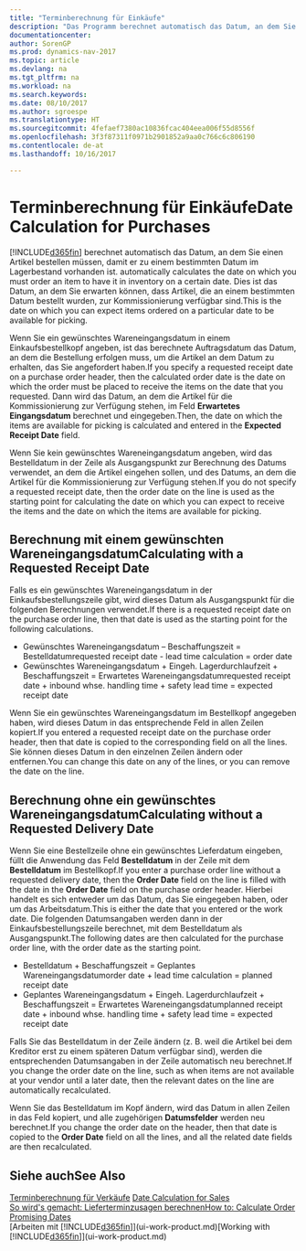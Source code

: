 ```yaml
---
title: "Terminberechnung für Einkäufe"
description: "Das Programm berechnet automatisch das Datum, an dem Sie einen Artikel bestellen müssen, damit er zu einem bestimmten Datum im Lagerbestand vorhanden ist. Dies ist das Datum, an dem Sie erwarten können, dass Artikel, die an einem bestimmten Datum bestellt wurden, zur Kommissionierung verfügbar sind."
documentationcenter: 
author: SorenGP
ms.prod: dynamics-nav-2017
ms.topic: article
ms.devlang: na
ms.tgt_pltfrm: na
ms.workload: na
ms.search.keywords: 
ms.date: 08/10/2017
ms.author: sgroespe
ms.translationtype: HT
ms.sourcegitcommit: 4fefaef7380ac10836fcac404eea006f55d8556f
ms.openlocfilehash: 3f3f87311f0971b2901852a9aa0c766c6c806190
ms.contentlocale: de-at
ms.lasthandoff: 10/16/2017

---
```

# <a name="date-calculation-for-purchases"></a><span data-ttu-id="1ff43-104">Terminberechnung für Einkäufe</span><span class="sxs-lookup"><span data-stu-id="1ff43-104">Date Calculation for Purchases</span></span>
[!INCLUDE[d365fin](includes/d365fin_md.md)]<span data-ttu-id="1ff43-105"> berechnet automatisch das Datum, an dem Sie einen Artikel bestellen müssen, damit er zu einem bestimmten Datum im Lagerbestand vorhanden ist.</span><span class="sxs-lookup"><span data-stu-id="1ff43-105"> automatically calculates the date on which you must order an item to have it in inventory on a certain date.</span></span> <span data-ttu-id="1ff43-106">Dies ist das Datum, an dem Sie erwarten können, dass Artikel, die an einem bestimmten Datum bestellt wurden, zur Kommissionierung verfügbar sind.</span><span class="sxs-lookup"><span data-stu-id="1ff43-106">This is the date on which you can expect items ordered on a particular date to be available for picking.</span></span>  

<span data-ttu-id="1ff43-107">Wenn Sie ein gewünschtes Wareneingangsdatum in einem Einkaufsbestellkopf angeben, ist das berechnete Auftragsdatum das Datum, an dem die Bestellung erfolgen muss, um die Artikel an dem Datum zu erhalten, das Sie angefordert haben.</span><span class="sxs-lookup"><span data-stu-id="1ff43-107">If you specify a requested receipt date on a purchase order header, then the calculated order date is the date on which the order must be placed to receive the items on the date that you requested.</span></span> <span data-ttu-id="1ff43-108">Dann wird das Datum, an dem die Artikel für die Kommissionierung zur Verfügung stehen, im Feld **Erwartetes Eingangsdatum** berechnet und eingegeben.</span><span class="sxs-lookup"><span data-stu-id="1ff43-108">Then, the date on which the items are available for picking is calculated and entered in the **Expected Receipt Date** field.</span></span>  

<span data-ttu-id="1ff43-109">Wenn Sie kein gewünschtes Wareneingangsdatum angeben, wird das Bestelldatum in der Zeile als Ausgangspunkt zur Berechnung des Datums verwendet, an dem die Artikel eingehen sollen, und des Datums, an dem die Artikel für die Kommissionierung zur Verfügung stehen.</span><span class="sxs-lookup"><span data-stu-id="1ff43-109">If you do not specify a requested receipt date, then the order date on the line is used as the starting point for calculating the date on which you can expect to receive the items and the date on which the items are available for picking.</span></span>  

## <a name="calculating-with-a-requested-receipt-date"></a><span data-ttu-id="1ff43-110">Berechnung mit einem gewünschten Wareneingangsdatum</span><span class="sxs-lookup"><span data-stu-id="1ff43-110">Calculating with a Requested Receipt Date</span></span>  
<span data-ttu-id="1ff43-111">Falls es ein gewünschtes Wareneingangsdatum in der Einkaufsbestellungszeile gibt, wird dieses Datum als Ausgangspunkt für die folgenden Berechnungen verwendet.</span><span class="sxs-lookup"><span data-stu-id="1ff43-111">If there is a requested receipt date on the purchase order line, then that date is used as the starting point for the following calculations.</span></span>  

- <span data-ttu-id="1ff43-112">Gewünschtes Wareneingangsdatum – Beschaffungszeit = Bestelldatum</span><span class="sxs-lookup"><span data-stu-id="1ff43-112">requested receipt date - lead time calculation = order date</span></span>  
- <span data-ttu-id="1ff43-113">Gewünschtes Wareneingangsdatum + Eingeh. Lagerdurchlaufzeit + Beschaffungszeit = Erwartetes Wareneingangsdatum</span><span class="sxs-lookup"><span data-stu-id="1ff43-113">requested receipt date + inbound whse. handling time + safety lead time = expected receipt date</span></span>  

<span data-ttu-id="1ff43-114">Wenn Sie ein gewünschtes Wareneingangsdatum im Bestellkopf angegeben haben, wird dieses Datum in das entsprechende Feld in allen Zeilen kopiert.</span><span class="sxs-lookup"><span data-stu-id="1ff43-114">If you entered a requested receipt date on the purchase order header, then that date is copied to the corresponding field on all the lines.</span></span> <span data-ttu-id="1ff43-115">Sie können dieses Datum in den einzelnen Zeilen ändern oder entfernen.</span><span class="sxs-lookup"><span data-stu-id="1ff43-115">You can change this date on any of the lines, or you can remove the date on the line.</span></span>  

## <a name="calculating-without-a-requested-delivery-date"></a><span data-ttu-id="1ff43-116">Berechnung ohne ein gewünschtes Wareneingangsdatum</span><span class="sxs-lookup"><span data-stu-id="1ff43-116">Calculating without a Requested Delivery Date</span></span>  
<span data-ttu-id="1ff43-117">Wenn Sie eine Bestellzeile ohne ein gewünschtes Lieferdatum eingeben, füllt die Anwendung das Feld **Bestelldatum** in der Zeile mit dem **Bestelldatum** im Bestellkopf.</span><span class="sxs-lookup"><span data-stu-id="1ff43-117">If you enter a purchase order line without a requested delivery date, then the **Order Date** field on the line is filled with the date in the **Order Date** field on the purchase order header.</span></span> <span data-ttu-id="1ff43-118">Hierbei handelt es sich entweder um das Datum, das Sie eingegeben haben, oder um das Arbeitsdatum.</span><span class="sxs-lookup"><span data-stu-id="1ff43-118">This is either the date that you entered or the work date.</span></span> <span data-ttu-id="1ff43-119">Die folgenden Datumsangaben werden dann in der Einkaufsbestellungszeile berechnet, mit dem Bestelldatum als Ausgangspunkt.</span><span class="sxs-lookup"><span data-stu-id="1ff43-119">The following dates are then calculated for the purchase order line, with the order date as the starting point.</span></span>  

- <span data-ttu-id="1ff43-120">Bestelldatum + Beschaffungszeit = Geplantes Wareneingangsdatum</span><span class="sxs-lookup"><span data-stu-id="1ff43-120">order date + lead time calculation = planned receipt date</span></span>  
- <span data-ttu-id="1ff43-121">Geplantes Wareneingangsdatum + Eingeh. Lagerdurchlaufzeit + Beschaffungszeit = Erwartetes Wareneingangsdatum</span><span class="sxs-lookup"><span data-stu-id="1ff43-121">planned receipt date + inbound whse. handling time + safety lead time = expected receipt date</span></span>  

<span data-ttu-id="1ff43-122">Falls Sie das Bestelldatum in der Zeile ändern (z. B. weil die Artikel bei dem Kreditor erst zu einem späteren Datum verfügbar sind), werden die entsprechenden Datumsangaben in der Zeile automatisch neu berechnet.</span><span class="sxs-lookup"><span data-stu-id="1ff43-122">If you change the order date on the line, such as when items are not available at your vendor until a later date, then the relevant dates on the line are automatically recalculated.</span></span>  

<span data-ttu-id="1ff43-123">Wenn Sie das Bestelldatum im Kopf ändern, wird das Datum in allen Zeilen in das Feld  kopiert, und alle zugehörigen **Datumsfelder** werden neu berechnet.</span><span class="sxs-lookup"><span data-stu-id="1ff43-123">If you change the order date on the header, then that date is copied to the **Order Date** field on all the lines, and all the related date fields are then recalculated.</span></span>  

## <a name="see-also"></a><span data-ttu-id="1ff43-124">Siehe auch</span><span class="sxs-lookup"><span data-stu-id="1ff43-124">See Also</span></span>  
 <span data-ttu-id="1ff43-125">[Terminberechnung für Verkäufe](sales-date-calculation-for-sales.md) </span><span class="sxs-lookup"><span data-stu-id="1ff43-125">[Date Calculation for Sales](sales-date-calculation-for-sales.md) </span></span>  
 [<span data-ttu-id="1ff43-126">So wird's gemacht: Lieferterminzusagen berechnen</span><span class="sxs-lookup"><span data-stu-id="1ff43-126">How to: Calculate Order Promising Dates</span></span>](sales-how-to-calculate-order-promising-dates.md)  
 <span data-ttu-id="1ff43-127">[Arbeiten mit [!INCLUDE[d365fin](includes/d365fin_md.md)]](ui-work-product.md)</span><span class="sxs-lookup"><span data-stu-id="1ff43-127">[Working with [!INCLUDE[d365fin](includes/d365fin_md.md)]](ui-work-product.md)</span></span>

